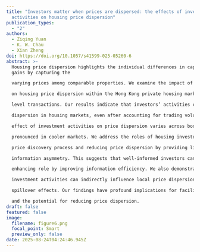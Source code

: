 ```yaml
---
title: "Investors matter when prices are dispersed: the effects of investor
  activities on housing price dispersion"
publication_types:
  - "2"
authors:
  - Ziqing Yuan
  - K. W. Chau
  - Xian Zheng
doi: https://doi.org/10.1057/s41599-025-05260-6
abstract: >-
  Housing price dispersion highlights the individual differences in capital
  gains by capturing the

  varying prices among comparable properties. We examine the impact of investors’ activities

  on housing price dispersion within the Hong Kong private housing market, based on micro-

  level transactions. Our results indicate that investors’ activities can significantly lower price

  dispersion in housing markets, even after accounting for trading volumes. The reduction

  effect of investment activities on price dispersion varies across boom-bust cycles, being more

  pronounced in cooler markets. We address the roles of housing investors in facilitating the

  price discovery process and reducing price dispersion by providing liquidity and mitigating

  information asymmetry. This suggests that well-informed investors can play a welfare-

  enhancing role by improving information efficiency. We also demonstrate that nearby

  investment activities can indirectly influence local price dispersion through information

  spillover effects. Our findings have profound implications for facilitating information efficiency

  and the potential for reducing price dispersion.
draft: false
featured: false
image:
  filename: figure6.png
  focal_point: Smart
  preview_only: false
date: 2025-08-24T04:24:46.945Z
---
```

